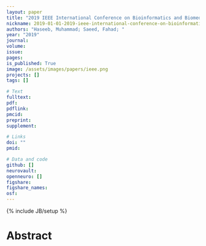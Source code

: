 ```yaml
---
layout: paper
title: "2019 IEEE International Conference on Bioinformatics and Biomedicine (BIBM)"
nickname: 2019-01-01-2019-ieee-international-conference-on-bioinformatics-and-biomedicine-bibm
authors: "Haseeb, Muhammad; Saeed, Fahad; "
year: "2019"
journal: 
volume: 
issue:
pages: 
is_published: True
image: /assets/images/papers/ieee.png
projects: []
tags: []

# Text
fulltext:
pdf:
pdflink:
pmcid:
preprint: 
supplement:

# Links
doi: ""
pmid:

# Data and code
github: []
neurovault:
openneuro: []
figshare:
figshare_names:
osf:
---
```

{% include JB/setup %}

# Abstract


